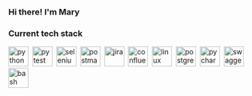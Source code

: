 ### Hi there! I'm Mary

### Current tech stack
<img src="https://cdn.jsdelivr.net/gh/devicons/devicon@latest/icons/python/python-original.svg" title="python" height="40" width="40"/>&nbsp;
<img src="https://cdn.jsdelivr.net/gh/devicons/devicon@latest/icons/pytest/pytest-original.svg" title="pytest" height="40" width="40"/>&nbsp;
<img src="https://cdn.jsdelivr.net/gh/devicons/devicon@latest/icons/selenium/selenium-original.svg" title="selenium" height="40" width="40"/>&nbsp;
<img src="https://cdn.jsdelivr.net/gh/devicons/devicon@latest/icons/postman/postman-original.svg" title="postman" height="40" width="40"/>&nbsp;
<img src="https://cdn.jsdelivr.net/gh/devicons/devicon@latest/icons/jira/jira-original.svg" title="jira" height="40" width="40"/>&nbsp;
<img src="https://cdn.jsdelivr.net/gh/devicons/devicon@latest/icons/confluence/confluence-original.svg" title="confluence" height="40" width="40"/>&nbsp;
<img src="https://cdn.jsdelivr.net/gh/devicons/devicon@latest/icons/linux/linux-original.svg" title="linux" height="40" width="40"/>&nbsp;
<img src="https://cdn.jsdelivr.net/gh/devicons/devicon@latest/icons/postgresql/postgresql-original.svg" title="postgresql" height="40" width="40"/>&nbsp;
<img src="https://cdn.jsdelivr.net/gh/devicons/devicon@latest/icons/pycharm/pycharm-original.svg" title="pycharm" height="40" width="40"/>&nbsp;
<img src="https://cdn.jsdelivr.net/gh/devicons/devicon@latest/icons/swagger/swagger-original.svg" title="swagger" height="40" width="40"/>&nbsp;
<img src="https://cdn.jsdelivr.net/gh/devicons/devicon@latest/icons/bash/bash-original.svg" title="bash" height="40" width="40"/>&nbsp;

